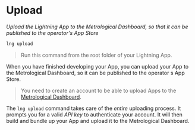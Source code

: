 # Upload

*Upload the Lightning App to the Metrological Dashboard, so that it can be published to the operator's App Store*

```bash
lng upload
```

> Run this command from the root folder of your Lightning App.

When you have finished developing your App, you can upload your App to the Metrological Dashboard,
so it can be published to the operator s App Store.

> You need to create an account to be able to upload Apps to the [Metrological Dashboard](http://dashboard.metrological.com/).

The `lng upload` command takes care of the *entire* uploading process. It prompts you for a valid *API key* to authenticate your account. It will then build and bundle up your App and upload it to the Metrological Dashboard.

